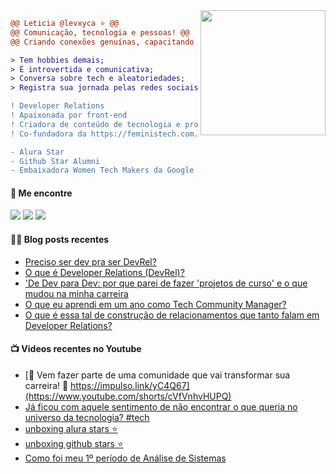 <img align="right" height="200" src="https://i.imgur.com/Tznn1IZ.gif"/>

```diff
@@ Leticia @levxyca ⭐ @@
@@ Comunicação, tecnologia e pessoas! @@
@@ Criando conexões genuínas, capacitando pessoas e promovendo comunidades tecnológicas diversas e inclusivas.

> Tem hobbies demais;
> É introvertida e comunicativa;
> Conversa sobre tech e aleatoriedades;
> Registra sua jornada pelas redes sociais.

! Developer Relations
! Apaixonada por front-end
! Criadora de conteúdo de tecnologia e programação
! Co-fundadora da https://feministech.com.br

- Alura Star
- Github Star Alumni
- Embaixadora Women Tech Makers da Google
```

#### 🔗 Me encontre
<a href="https://levxyca.com"><img src="https://img.shields.io/badge/website-4D4577?logo=esri&style=for-the-badge&logoColor=F2F2F2"/></a>
<a href="https://www.linkedin.com/in/leticiacaroline/"><img src="https://img.shields.io/badge/LinkedIn-0077B5?style=for-the-badge&logo=linkedin&logoColor=white"></img></a>
<a href="https://twitter.com/levxyca"><img src="https://img.shields.io/badge/Twitter-1DA1F2?style=for-the-badge&logo=twitter&logoColor=white"></img></a>

#### ✍🏻 Blog posts recentes

<!-- BLOG:START -->
- [Preciso ser dev pra ser DevRel?](https://www.levxyca.com//blog/preciso-ser-dev-para-ser-devrel)
- [O que é Developer Relations &lpar;DevRel&rpar;?](https://www.levxyca.com//blog/o-que-e-devrel)
- [&#39;De Dev para Dev: por que parei de fazer &#39;projetos de curso&#39; e o que mudou na minha carreira](https://www.levxyca.com//blog/de-dev-para-dev-projetos-de-curso)
- [O que eu aprendi em um ano como Tech Community Manager?](https://www.levxyca.com//blog/1-ano-como-tech-community)
- [O que é essa tal de construção de relacionamentos que tanto falam em Developer Relations?](https://www.levxyca.com//blog/dev-rel)
<!-- BLOG:END -->

#### 📺 Videos recentes no Youtube

<!-- YOUTUBE:START -->
- [🔗 Vem fazer parte de uma comunidade que vai transformar sua carreira! 🙌 https://impulso.link/yC4Q67](https://www.youtube.com/shorts/cVfVnhvHUPQ)
- [Já ficou com aquele sentimento de não encontrar o que queria no universo da tecnologia? #tech](https://www.youtube.com/shorts/lwyRtn4f874)
- [unboxing alura stars ⭐](https://www.youtube.com/shorts/QqNW2OFz6Kg)
- [unboxing github stars ⭐](https://www.youtube.com/watch?v=bhWco_QQPgM)
- [Como foi meu 1º período de Análise de Sistemas](https://www.youtube.com/watch?v=X9egRFG0u48)
<!-- YOUTUBE:END -->
